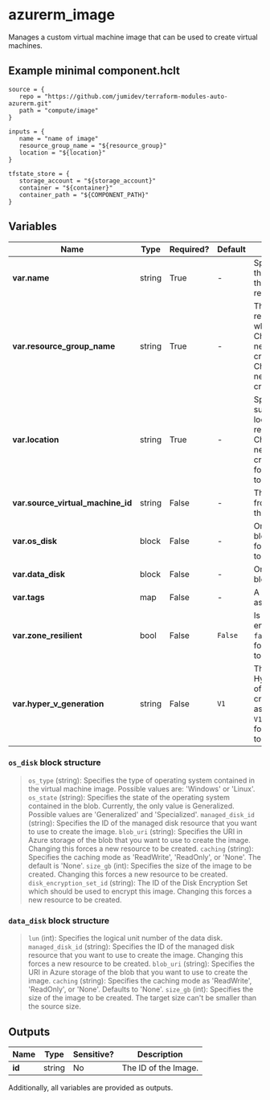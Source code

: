 # azurerm_image

Manages a custom virtual machine image that can be used to create virtual machines.

## Example minimal component.hclt

```hcl
source = {
   repo = "https://github.com/jumidev/terraform-modules-auto-azurerm.git" 
   path = "compute/image" 
}

inputs = {
   name = "name of image" 
   resource_group_name = "${resource_group}" 
   location = "${location}" 
}

tfstate_store = {
   storage_account = "${storage_account}" 
   container = "${container}" 
   container_path = "${COMPONENT_PATH}" 
}

```

## Variables

| Name | Type | Required? |  Default  |  Description |
| ---- | ---- | --------- |  ----------- | ----------- |
| **var.name** | string | True | -  |  Specifies the name of the image. Changing this forces a new resource to be created. | 
| **var.resource_group_name** | string | True | -  |  The name of the resource group in which to create. Changing this forces a new resource to be created. the image. Changing this forces a new resource to be created. | 
| **var.location** | string | True | -  |  Specified the supported Azure location where the resource exists. Changing this forces a new resource to be created. Changing this forces a new resource to be created. | 
| **var.source_virtual_machine_id** | string | False | -  |  The Virtual Machine ID from which to create the image. | 
| **var.os_disk** | block | False | -  |  One or more `os_disk` blocks. Changing this forces a new resource to be created. | 
| **var.data_disk** | block | False | -  |  One or more `data_disk` blocks. | 
| **var.tags** | map | False | -  |  A mapping of tags to assign to the resource. | 
| **var.zone_resilient** | bool | False | `False`  |  Is zone resiliency enabled? Defaults to `false`. Changing this forces a new resource to be created. | 
| **var.hyper_v_generation** | string | False | `V1`  |  The HyperVGenerationType of the VirtualMachine created from the image as `V1`, `V2`. Defaults to `V1`. Changing this forces a new resource to be created. | 

### `os_disk` block structure

>`os_type` (string): Specifies the type of operating system contained in the virtual machine image. Possible values are: 'Windows' or 'Linux'.
>`os_state` (string): Specifies the state of the operating system contained in the blob. Currently, the only value is Generalized. Possible values are 'Generalized' and 'Specialized'.
>`managed_disk_id` (string): Specifies the ID of the managed disk resource that you want to use to create the image.
>`blob_uri` (string): Specifies the URI in Azure storage of the blob that you want to use to create the image. Changing this forces a new resource to be created.
>`caching` (string): Specifies the caching mode as 'ReadWrite', 'ReadOnly', or 'None'. The default is 'None'.
>`size_gb` (int): Specifies the size of the image to be created. Changing this forces a new resource to be created.
>`disk_encryption_set_id` (string): The ID of the Disk Encryption Set which should be used to encrypt this image. Changing this forces a new resource to be created.

### `data_disk` block structure

>`lun` (int): Specifies the logical unit number of the data disk.
>`managed_disk_id` (string): Specifies the ID of the managed disk resource that you want to use to create the image. Changing this forces a new resource to be created.
>`blob_uri` (string): Specifies the URI in Azure storage of the blob that you want to use to create the image.
>`caching` (string): Specifies the caching mode as 'ReadWrite', 'ReadOnly', or 'None'. Defaults to 'None'.
>`size_gb` (int): Specifies the size of the image to be created. The target size can't be smaller than the source size.



## Outputs

| Name | Type | Sensitive? | Description |
| ---- | ---- | --------- | --------- |
| **id** | string | No  | The ID of the Image. | 

Additionally, all variables are provided as outputs.

